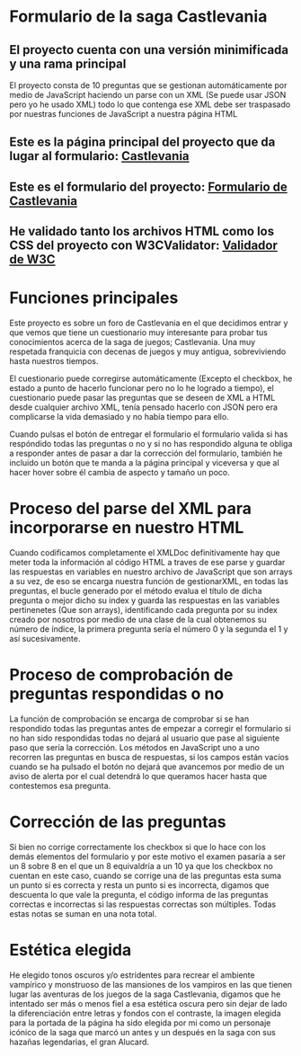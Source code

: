 # Formulario de la saga Castlevania

## El proyecto cuenta con una versión minimificada y una rama principal

El proyecto consta de 10 preguntas que se gestionan automáticamente por medio de JavaScript haciendo un parse con un XML (Se puede usar JSON pero yo he usado XML) todo lo que contenga ese XML debe ser traspasado por nuestras funciones de JavaScript a nuestra página HTML



## Este es la página principal del proyecto que da lugar al formulario: [Castlevania](https://rawgit.com/HighYitan/Formulario_Castlevania/master/castlevania.html)

## Este es el formulario del proyecto: [Formulario de Castlevania](https://rawgit.com/HighYitan/pruebas_examen/master/formulario.html)

## He validado tanto los archivos HTML como los CSS del proyecto con W3CValidator: [Validador de W3C](https://validator.w3.org/)

# Funciones principales

Este proyecto es sobre un foro de Castlevania en el que decidimos entrar y que vemos que tiene un cuestionario muy interesante para probar tus conocimientos acerca de la saga de juegos; Castlevania. Una muy respetada franquicia con decenas de juegos y muy antigua, sobreviviendo hasta nuestros tiempos.

El cuestionario puede corregirse automáticamente (Excepto el checkbox, he estado a punto de hacerlo funcionar pero no lo he logrado a tiempo), el cuestionario puede pasar las preguntas que se deseen de XML a HTML desde cualquier archivo XML, tenía pensado hacerlo con JSON pero era complicarse la vida demasiado y no había tiempo para ello.

Cuando pulsas el botón de entregar el formulario el formulario valida si has respóndido todas las preguntas o no y si no has respondido alguna te obliga a responder antes de pasar a dar la corrección del formulario, también he incluido un botón que te manda a la página principal y viceversa y que al hacer hover sobre él cambia de aspecto y tamaño un poco.

# Proceso del parse del XML para incorporarse en nuestro HTML

Cuando codificamos completamente el XMLDoc definitivamente hay que meter toda la información al código HTML a traves de ese parse y guardar las respuestas en variables en nuestro archivo de JavaScript que son arrays a su vez, de eso se encarga nuestra función de gestionarXML, en todas las preguntas, el bucle generado por el método evalua el título de dicha pregunta o mejor dicho su index y guarda las respuestas en las variables pertinenetes (Que son arrays), identificando cada pregunta por su index creado por nosotros por medio de una clase de la cual obtenemos su número de índice, la primera pregunta sería el número 0 y la segunda el 1 y así sucesivamente.

# Proceso de comprobación de preguntas respondidas o no

La función de comprobación se encarga de comprobar si se han respondido todas las preguntas antes de empezar a corregir el formulario si no han sido respondidas todas no dejará al usuario que pase al siguiente paso que sería la corrección. Los métodos en JavaScript uno a uno recorren las preguntas en busca de respuestas, si los campos están vacíos cuando se ha pulsado el botón no dejará que avancemos por medio de un aviso de alerta por el cual detendrá lo que queramos hacer hasta que contestemos esa pregunta.

# Corrección de las preguntas

Si bien no corrige correctamente los checkbox si que lo hace con los demás elementos del formulario y por este motivo el examen pasaría a ser un 8 sobre 8 en el que un 8 equivaldría a un 10 ya que los checkbox no cuentan en este caso, cuando se corrige una de las preguntas esta suma un punto si es correcta y resta un punto si es incorrecta, digamos que descuenta lo que vale la pregunta, el código informa de las preguntas correctas e incorrectas si las respuestas correctas son múltiples. Todas estas notas se suman en una nota total.

# Estética elegida

He elegido tonos oscuros y/o estridentes para recrear el ambiente vampírico y monstruoso de las mansiones de los vampiros en las que tienen lugar las aventuras de los juegos de la saga Castlevania, digamos que he intentado ser más o menos fiel a esa estética oscura pero sin dejar de lado la diferenciación entre letras y fondos con el contraste, la imagen elegida para la portada de la página ha sido elegida por mi como un personaje icónico de la saga que marcó un antes y un después en la saga con sus hazañas legendarias, el gran Alucard.
